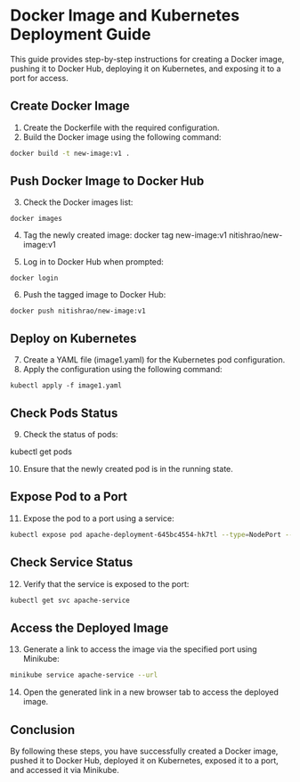 # Docker Image and Kubernetes Deployment Guide

This guide provides step-by-step instructions for creating a Docker image, pushing it to Docker Hub, deploying it on Kubernetes, and exposing it to a port for access.

## Create Docker Image

1. Create the Dockerfile with the required configuration.
2. Build the Docker image using the following command:

```bash
docker build -t new-image:v1 .
```


## Push Docker Image to Docker Hub

3. Check the Docker images list:

```docker images```

4. Tag the newly created image:
docker tag new-image:v1 nitishrao/new-image:v1

5. Log in to Docker Hub when prompted:

```docker login```

6. Push the tagged image to Docker Hub:

```docker push nitishrao/new-image:v1```


## Deploy on Kubernetes

7. Create a YAML file (image1.yaml) for the Kubernetes pod configuration.
8. Apply the configuration using the following command:

```kubectl apply -f image1.yaml```


## Check Pods Status

9. Check the status of pods:

kubectl get pods

10. Ensure that the newly created pod is in the running state.

## Expose Pod to a Port

11. Expose the pod to a port using a service:
 ```bash
 kubectl expose pod apache-deployment-645bc4554-hk7tl --type=NodePort --port=81 --target-port=80 --name=apache-service
 ```

## Check Service Status

12. Verify that the service is exposed to the port:
 ```bash
 kubectl get svc apache-service
 ```

## Access the Deployed Image

13. Generate a link to access the image via the specified port using Minikube:
 ```bash
 minikube service apache-service --url
 ```
14. Open the generated link in a new browser tab to access the deployed image.

## Conclusion

By following these steps, you have successfully created a Docker image, pushed it to Docker Hub, deployed it on Kubernetes, exposed it to a port, and accessed it via Minikube.
